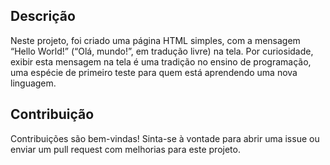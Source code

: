 ## Descrição

Neste projeto, foi criado uma página HTML simples, com a mensagem “Hello World!” (“Olá, mundo!”, em tradução livre) na tela. Por curiosidade, exibir esta mensagem na tela é uma tradição no ensino de programação, uma espécie de primeiro teste para quem está aprendendo uma nova linguagem.

## Contribuição

Contribuições são bem-vindas! Sinta-se à vontade para abrir uma issue ou enviar um pull request com melhorias para este projeto.
